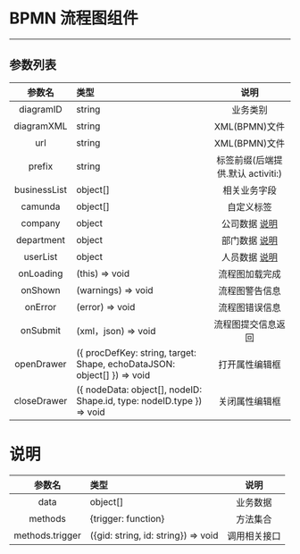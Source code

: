 # BPMN 流程图组件

---

## 参数列表

|     参数名      | 类型                                |     说明     |
| :-------------: | :---------------------------------- | :----------: |
| diagramID | string | 业务类别 |
| diagramXML | string | XML(BPMN)文件 |
| url | string | XML(BPMN)文件 |
| prefix |string|标签前缀(后端提供.默认 activiti:)|
| businessList | object[] | 相关业务字段 |
| camunda | object[] | 自定义标签 |
| company | object | 公司数据 [说明](#说明) |
| department | object | 部门数据 [说明](#说明) |
| userList | object | 人员数据 [说明](#说明) |
| onLoading | (this) => void | 流程图加载完成 |
| onShown | (warnings) => void | 流程图警告信息 |
| onError | (error) => void | 流程图错误信息 |
| onSubmit | (xml，json) => void | 流程图提交信息返回 |
| openDrawer | ({ procDefKey: string, target: Shape, echoDataJSON: object[] }) => void | 打开属性编辑框 |
| closeDrawer | ({ nodeData: object[], nodeID: Shape.id, type: nodeID.type }) => void | 关闭属性编辑框 |

# 说明

|     参数名      | 类型                                |     说明     |
| :-------------: | :---------------------------------- | :----------: |
|      data       | object[]                            |   业务数据   |
|     methods     | {trigger: function}                 |   方法集合   |
| methods.trigger | ({gid: string, id: string}) => void | 调用相关接口 |
